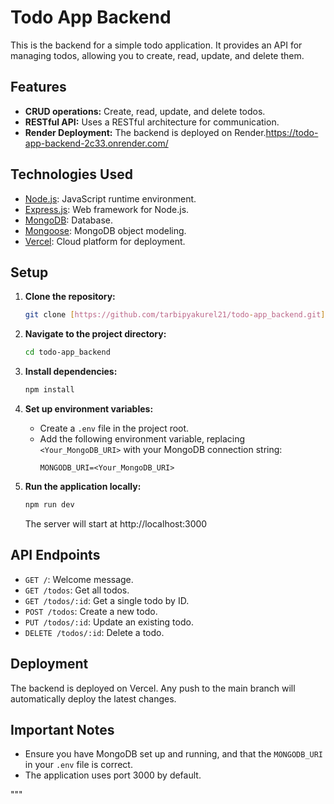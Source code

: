 
# Todo App Backend

This is the backend for a simple todo application. It provides an API for managing todos, allowing you to create, read, update, and delete them.

## Features

* **CRUD operations:** Create, read, update, and delete todos.
* **RESTful API:** Uses a RESTful architecture for communication.
* **Render Deployment:** The backend is deployed on Render.https://todo-app-backend-2c33.onrender.com/

## Technologies Used

* [Node.js](https://nodejs.org/):  JavaScript runtime environment.
* [Express.js](https://expressjs.com/):  Web framework for Node.js.
* [MongoDB](https://www.mongodb.com/): Database.
* [Mongoose](https://mongoosejs.com/): MongoDB object modeling.
* [Vercel](https://vercel.com/):  Cloud platform for deployment.

##  Setup

1.  **Clone the repository:**
    ```bash
    git clone [https://github.com/tarbipyakurel21/todo-app_backend.git](https://github.com/tarbipyakurel21/todo-app_backend.git)
    ```

2.  **Navigate to the project directory:**
    ```bash
    cd todo-app_backend
    ```

3.  **Install dependencies:**
    ```bash
    npm install
    ```

4.  **Set up environment variables:**
    * Create a `.env` file in the project root.
    * Add the following environment variable, replacing `<Your_MongoDB_URI>` with your MongoDB connection string:
        ```
        MONGODB_URI=<Your_MongoDB_URI>
        ```

5.  **Run the application locally:**
    ```bash
    npm run dev
    ```
    The server will start at http://localhost:3000

## API Endpoints

* `GET /`:  Welcome message.
* `GET /todos`:  Get all todos.
* `GET /todos/:id`: Get a single todo by ID.
* `POST /todos`:  Create a new todo.
* `PUT /todos/:id`:  Update an existing todo.
* `DELETE /todos/:id`: Delete a todo.

## Deployment

The backend is deployed on Vercel.  Any push to the main branch will automatically deploy the latest changes.

##  Important Notes

* Ensure you have MongoDB set up and running, and that the `MONGODB_URI` in your `.env` file is correct.
* The application uses port 3000 by default.

"""

